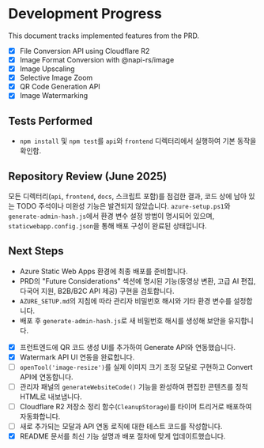 # Development Progress

This document tracks implemented features from the PRD.

- [x] File Conversion API using Cloudflare R2
- [x] Image Format Conversion with @napi-rs/image
- [x] Image Upscaling
- [x] Selective Image Zoom
- [x] QR Code Generation API
- [x] Image Watermarking

## Tests Performed
- `npm install` 및 `npm test`를 `api`와 `frontend` 디렉터리에서 실행하여 기본 동작을 확인함.

## Repository Review (June 2025)
모든 디렉터리(`api`, `frontend`, `docs`, 스크립트 포함)를 점검한 결과, 코드 상에 남아 있는 TODO 주석이나 미완성 기능은 발견되지 않았습니다. `azure-setup.ps1`와 `generate-admin-hash.js`에서 환경 변수 설정 방법이 명시되어 있으며, `staticwebapp.config.json`을 통해 배포 구성이 완료된 상태입니다.

## Next Steps
- Azure Static Web Apps 환경에 최종 배포를 준비합니다.
- PRD의 "Future Considerations" 섹션에 명시된 기능(동영상 변환, 고급 AI 편집, 다국어 지원, B2B/B2C API 제공) 구현을 검토합니다.
- `AZURE_SETUP.md`의 지침에 따라 관리자 비밀번호 해시와 기타 환경 변수를 설정합니다.
- 배포 후 `generate-admin-hash.js`로 새 비밀번호 해시를 생성해 보안을 유지합니다.
- [x] 프런트엔드에 QR 코드 생성 UI를 추가하여 Generate API와 연동했습니다.
- [x] Watermark API UI 연동을 완료합니다.
- [ ] `openTool('image-resize')`를 실제 이미지 크기 조정 모달로 구현하고 Convert API에 연동합니다.
- [ ] 관리자 패널의 `generateWebsiteCode()` 기능을 완성하여 편집한 콘텐츠를 정적 HTML로 내보냅니다.
- [ ] Cloudflare R2 저장소 정리 함수(`CleanupStorage`)를 타이머 트리거로 배포하여 자동화합니다.
- [ ] 새로 추가되는 모달과 API 연동 로직에 대한 테스트 코드를 작성합니다.
- [x] README 문서를 최신 기능 설명과 배포 절차에 맞게 업데이트했습니다.
